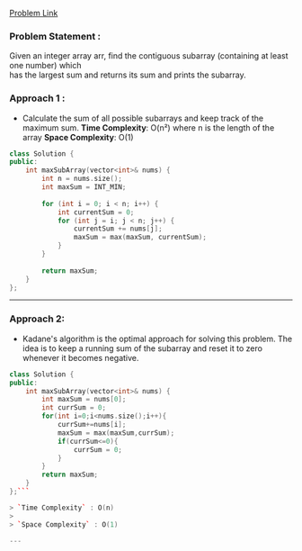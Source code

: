 
[Problem Link](https://leetcode.com/problems/maximum-subarray/description/)

### Problem Statement : 
Given an integer array arr, find the contiguous subarray (containing at least one number) which  
has the largest sum and returns its sum and prints the subarray.


### Approach 1 :

- Calculate the sum of all possible subarrays and keep track of the maximum sum.
	**Time Complexity**: O(n²) where n is the length of the array **Space Complexity**: O(1)

```cpp
class Solution {
public:
    int maxSubArray(vector<int>& nums) {
        int n = nums.size();
        int maxSum = INT_MIN;
        
        for (int i = 0; i < n; i++) {
            int currentSum = 0;
            for (int j = i; j < n; j++) {
                currentSum += nums[j];
                maxSum = max(maxSum, currentSum);
            }
        }
        
        return maxSum;
    }
};
```


---

### Approach 2:

- Kadane's algorithm is the optimal approach for solving this problem. The idea is to keep a running sum of the subarray and reset it to zero whenever it becomes negative.

```cpp
class Solution {
public:
    int maxSubArray(vector<int>& nums) {
        int maxSum = nums[0];
        int currSum = 0;
        for(int i=0;i<nums.size();i++){
            currSum+=nums[i];
            maxSum = max(maxSum,currSum);
            if(currSum<=0){
                currSum = 0;
            }
        }
        return maxSum;
    }
};```

> `Time Complexity` : O(n)
> 
> `Space Complexity` : O(1)

---
